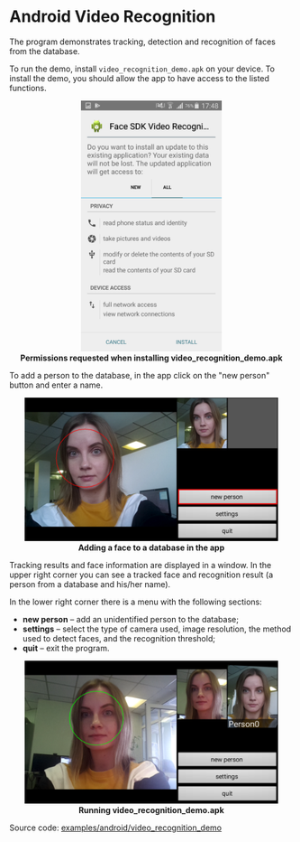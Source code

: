 # Android Video Recognition

The program demonstrates tracking, detection and recognition of faces from the database.

To run the demo, install `video_recognition_demo.apk` on your device. To install the demo, you should allow the app to have access to the listed functions.

<p align="center">
<img width="250" src="../../img/video_recognition_apk_permissions_en.png"><br>
<b>Permissions requested when installing video_recognition_demo.apk</b>
</p>

To add a person to the database, in the app click on the "new person" button and enter a name.

<p align="center">
<img width="450" src="../../img/video_rec_new_person.png"><br>
<b>Adding a face to a database in the app</b>
</p>

Tracking results and face information are displayed in a window. In the upper right corner you can see a tracked face and recognition result (a person from a database and his/her name).

In the lower right corner there is a menu with the following sections:

* **new person** – add an unidentified person to the database;
* **settings** – select the type of camera used, image resolution, the method used to detect faces, and the recognition threshold;
* **quit** – exit the program.

<p align="center">
<img width="450" src="../../img/video_rec_result.png"><br>
<b>Running video_recognition_demo.apk</b>
</p>

Source code: [examples/android/video_recognition_demo](../../../examples/android/video_recognition_demo)
